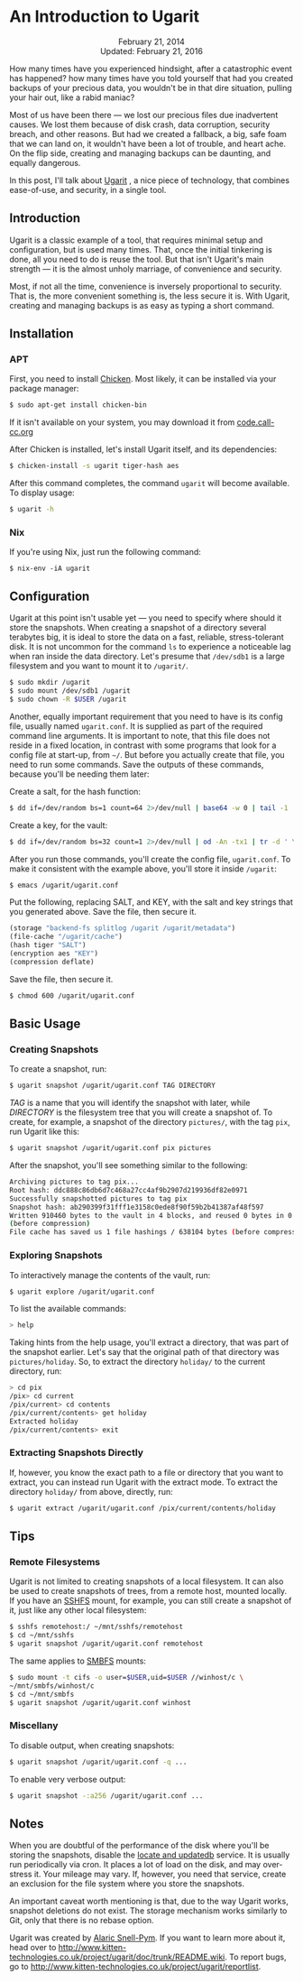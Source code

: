 An Introduction to Ugarit
======================================================================

<center>February 21, 2014</center>
<center>Updated: February 21, 2016</center>

How many times have you experienced hindsight, after a catastrophic
event has happened? how many times have you told yourself that had you
created backups of your precious data, you wouldn't be in that dire
situation, pulling your hair out, like a rabid maniac?

Most of us have been there — we lost our precious files due
inadvertent causes. We lost them because of disk crash, data
corruption, security breach, and other reasons. But had we created a
fallback, a big, safe foam that we can land on, it wouldn't have been
a lot of trouble, and heart ache. On the flip side, creating and
managing backups can be daunting, and equally dangerous.

In this post, I'll talk about
[Ugarit](http://www.kitten-technologies.co.uk/project/ugarit/doc/trunk/README.wiki)
, a nice piece of technology, that combines ease-of-use, and security,
in a single tool.


## Introduction

Ugarit is a classic example of a tool, that requires minimal setup and
configuration, but is used many times. That, once the initial
tinkering is done, all you need to do is reuse the tool. But that
isn't Ugarit's main strength — it is the almost unholy marriage, of
convenience and security.

Most, if not all the time, convenience is inversely proportional to
security. That is, the more convenient something is, the less secure
it is. With Ugarit, creating and managing backups is as easy as typing
a short command.


## Installation

### APT

First, you need to install [Chicken](http://www.call-cc.org/). Most
likely, it can be installed via your package manager:

```bash
$ sudo apt-get install chicken-bin
```

If it isn't available on your system, you may download it from
[code.call-cc.org](http://code.call-cc.org/)

After Chicken is installed, let's install Ugarit itself, and its
dependencies:

```bash
$ chicken-install -s ugarit tiger-hash aes
```

After this command completes, the command `ugarit` will become
available. To display usage:

```bash
$ ugarit -h
```

### Nix

If you're using Nix, just run the following command:

```
$ nix-env -iA ugarit
```


## Configuration

Ugarit at this point isn't usable yet — you need to specify where
should it store the snapshots. When creating a snapshot of a directory
several terabytes big, it is ideal to store the data on a fast,
reliable, stress-tolerant disk. It is not uncommon for the command
`ls` to experience a noticeable lag when ran inside the data
directory. Let's presume that `/dev/sdb1` is a large filesystem and
you want to mount it to `/ugarit/`.

```bash
$ sudo mkdir /ugarit
$ sudo mount /dev/sdb1 /ugarit
$ sudo chown -R $USER /ugarit
```

Another, equally important requirement that you need to have is its
config file, usually named `ugarit.conf`. It is supplied as part of
the required command line arguments. It is important to note, that
this file does not reside in a fixed location, in contrast with some
programs that look for a config file at start-up, from `~/`. But
before you actually create that file, you need to run some
commands. Save the outputs of these commands, because you'll be needing
them later:

Create a salt, for the hash function:

```bash
$ dd if=/dev/random bs=1 count=64 2>/dev/null | base64 -w 0 | tail -1
```

Create a key, for the vault:

```bash
$ dd if=/dev/random bs=32 count=1 2>/dev/null | od -An -tx1 | tr -d ' \t\n'
```

After you run those commands, you'll create the config file,
`ugarit.conf`. To make it consistent with the example above, you'll
store it inside `/ugarit`:

```bash
$ emacs /ugarit/ugarit.conf
```

Put the following, replacing SALT, and KEY, with the salt and key
strings that you generated above. Save the file, then secure it.

```scheme
(storage "backend-fs splitlog /ugarit /ugarit/metadata")
(file-cache "/ugarit/cache")
(hash tiger "SALT")
(encryption aes "KEY")
(compression deflate)
```

Save the file, then secure it.

```bash
$ chmod 600 /ugarit/ugarit.conf
```


## Basic Usage

### Creating Snapshots

To create a snapshot, run:

```bash
$ ugarit snapshot /ugarit/ugarit.conf TAG DIRECTORY
```

_TAG_ is a name that you will identify the snapshot with later,
while _DIRECTORY_ is the filesystem tree that you will create a
snapshot of. To create, for example, a snapshot of the directory
`pictures/`, with the tag `pix`, run Ugarit like this:

```bash
$ ugarit snapshot /ugarit/ugarit.conf pix pictures
```

After the snapshot, you'll see something similar to the following:

```bash
Archiving pictures to tag pix...
Root hash: ddc888c86db6d7c468a27cc4af9b2907d219936df82e0971
Successfully snapshotted pictures to tag pix
Snapshot hash: ab290399f31fff1e3158c0ede8f90f59b2b41387af48f597
Written 910460 bytes to the vault in 4 blocks, and reused 0 bytes in 0 blocks
(before compression)
File cache has saved us 1 file hashings / 638104 bytes (before compression)
```

### Exploring Snapshots

To interactively manage the contents of the vault, run:

```bash
$ ugarit explore /ugarit/ugarit.conf
```

To list the available commands:

```bash
> help
```

Taking hints from the help usage, you'll extract a directory, that was
part of the snapshot earlier. Let's say that the original path of that
directory was `pictures/holiday`. So, to extract the directory
`holiday/` to the current directory, run:

```bash
> cd pix
/pix> cd current
/pix/current> cd contents
/pix/current/contents> get holiday
Extracted holiday
/pix/current/contents> exit
```

### Extracting Snapshots Directly

If, however, you know the exact path to a file or directory that you
want to extract, you can instead run Ugarit with the extract mode. To
extract the directory `holiday/` from above, directly, run:

```bash
$ ugarit extract /ugarit/ugarit.conf /pix/current/contents/holiday
```

## Tips

### Remote Filesystems

Ugarit is not limited to creating snapshots of a local filesystem. It
can also be used to create snapshots of trees, from a remote host,
mounted locally. If you have an
[SSHFS](http://fuse.sourceforge.net/sshfs.html) mount, for example,
you can still create a snapshot of it, just like any other local
filesystem:

```bash
$ sshfs remotehost:/ ~/mnt/sshfs/remotehost
$ cd ~/mnt/sshfs
$ ugarit snapshot /ugarit/ugarit.conf remotehost
```

The same applies to [SMBFS](http://www.samba.org/samba/smbfs/)
mounts:

```bash
$ sudo mount -t cifs -o user=$USER,uid=$USER //winhost/c \
~/mnt/smbfs/winhost/c
$ cd ~/mnt/smbfs
$ ugarit snapshot /ugarit/ugarit.conf winhost
```

### Miscellany

To disable output, when creating snapshots:

```bash
$ ugarit snapshot /ugarit/ugarit.conf -q ...
```

To enable very verbose output:

```bash
$ ugarit snapshot -:a256 /ugarit/ugarit.conf ...
```

## Notes

When you are doubtful of the performance of the disk where you'll be
storing the snapshots, disable the
[locate and updatedb](http://linux.about.com/library/cmd/blcmdl1_updatedb.htm)
service. It is usually run periodically via cron. It places a lot of
load on the disk, and may over-stress it. Your mileage may vary. If,
however, you need that service, create an exclusion for the file
system where you store the snapshots.

An important caveat worth mentioning is that, due to the way Ugarit
works, snapshot deletions do not exist. The storage mechanism works
similarly to Git, only that there is no rebase option.

Ugarit was created by
[Alaric Snell-Pym](http://www.snell-pym.org.uk/alaric/). If you want
to learn more about it, head over to
<http://www.kitten-technologies.co.uk/project/ugarit/doc/trunk/README.wiki>. To
report bugs, go to
<http://www.kitten-technologies.co.uk/project/ugarit/reportlist>.
